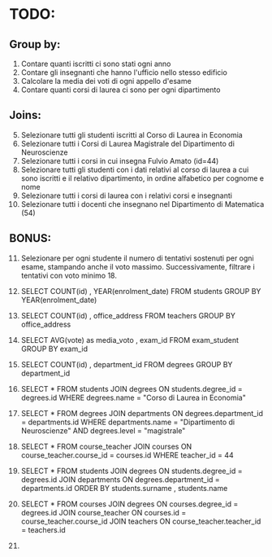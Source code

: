 # TODO:

## Group by:
1.  Contare quanti iscritti ci sono stati ogni anno
2.  Contare gli insegnanti che hanno l'ufficio nello stesso edificio
3.  Calcolare la media dei voti di ogni appello d'esame
4.  Contare quanti corsi di laurea ci sono per ogni dipartimento

## Joins:
5.  Selezionare tutti gli studenti iscritti al Corso di Laurea in Economia
6.  Selezionare tutti i Corsi di Laurea Magistrale del Dipartimento di Neuroscienze
7.  Selezionare tutti i corsi in cui insegna Fulvio Amato (id=44)
8.  Selezionare tutti gli studenti con i dati relativi al corso di laurea a cui sono iscritti e il relativo dipartimento, in ordine alfabetico per cognome e nome
9.  Selezionare tutti i corsi di laurea con i relativi corsi e insegnanti
10. Selezionare tutti i docenti che insegnano nel Dipartimento di Matematica (54)

## BONUS:
11. Selezionare per ogni studente il numero di tentativi sostenuti per ogni esame, stampando anche il voto massimo. Successivamente, filtrare i tentativi con voto minimo 18.




1.  SELECT COUNT(id) , YEAR(enrolment_date)
    FROM students
    GROUP BY YEAR(enrolment_date)

2.  SELECT COUNT(id) , office_address
    FROM teachers
    GROUP BY office_address

3.  SELECT AVG(vote) as media_voto , exam_id
    FROM exam_student
    GROUP BY exam_id

4.  SELECT COUNT(id) , department_id
    FROM degrees
    GROUP BY department_id

5.  SELECT *
    FROM students
    JOIN degrees
    ON students.degree_id = degrees.id
    WHERE degrees.name = "Corso di Laurea in Economia"

6.  SELECT *
    FROM degrees
    JOIN departments
    ON degrees.department_id = departments.id
    WHERE departments.name = "Dipartimento di Neuroscienze"
    AND degrees.level = "magistrale"

7.  SELECT *
    FROM course_teacher
    JOIN courses
    ON course_teacher.course_id = courses.id
    WHERE teacher_id = 44

8.  SELECT *
    FROM students
    JOIN degrees
    ON students.degree_id = degrees.id
    JOIN departments
    ON degrees.department_id = departments.id
    ORDER BY students.surname , students.name

9.  SELECT *
    FROM courses
    JOIN degrees
    ON courses.degree_id = degrees.id
    JOIN course_teacher
    ON courses.id = course_teacher.course_id
    JOIN teachers
    ON course_teacher.teacher_id = teachers.id

10. 
